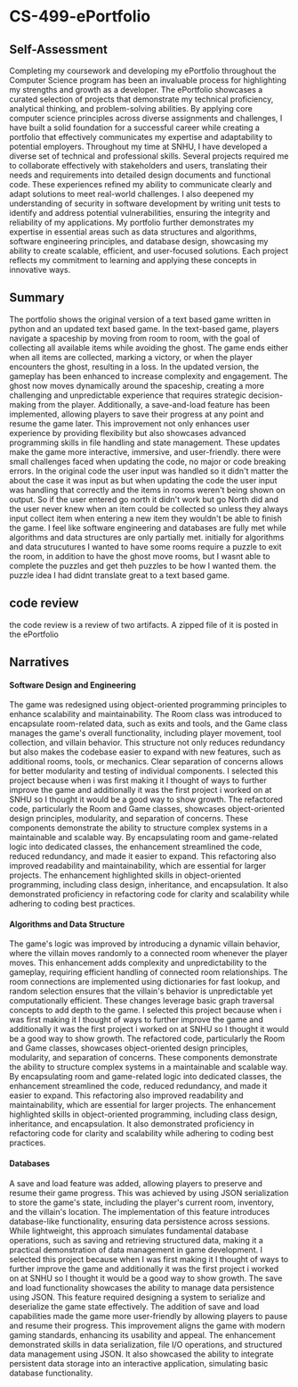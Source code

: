 # CS-499-ePortfolio 


## Self-Assessment
Completing my coursework and developing my ePortfolio throughout the Computer Science program has been an invaluable process for highlighting my strengths and growth as a developer. The ePortfolio showcases a curated selection of projects that demonstrate my technical proficiency, analytical thinking, and problem-solving abilities. By applying core computer science principles across diverse assignments and challenges, I have built a solid foundation for a successful career while creating a portfolio that effectively communicates my expertise and adaptability to potential employers.
Throughout my time at SNHU, I have developed a diverse set of technical and professional skills. Several projects required me to collaborate effectively with stakeholders and users, translating their needs and requirements into detailed design documents and functional code. These experiences refined my ability to communicate clearly and adapt solutions to meet real-world challenges. I also deepened my understanding of security in software development by writing unit tests to identify and address potential vulnerabilities, ensuring the integrity and reliability of my applications. My portfolio further demonstrates my expertise in essential areas such as data structures and algorithms, software engineering principles, and database design, showcasing my ability to create scalable, efficient, and user-focused solutions. Each project reflects my commitment to learning and applying these concepts in innovative ways.

## Summary
The portfolio shows the original version of a text based game written in python and an updated text based game. In the text-based game, players navigate a spaceship by moving from room to room, with the goal of collecting all available items while avoiding the ghost. The game ends either when all items are collected, marking a victory, or when the player encounters the ghost, resulting in a loss. In the updated version, the gameplay has been enhanced to increase complexity and engagement. The ghost now moves dynamically around the spaceship, creating a more challenging and unpredictable experience that requires strategic decision-making from the player. Additionally, a save-and-load feature has been implemented, allowing players to save their progress at any point and resume the game later. This improvement not only enhances user experience by providing flexibility but also showcases advanced programming skills in file handling and state management. These updates make the game more interactive, immersive, and user-friendly. there were small challenges faced when updating the code, no major or code breaking errors. In the original code the user input was handled so it didn't matter the about the case it was input as but when updating the code the user input was handling that correctly and the items in rooms weren't being shown on output. So if the user entered go north it didn't work but go North did and the user never knew when an item could be collected so unless they always input collect item when entering a new item they wouldn't be able to finish the game. I feel like software engineering and databases are fully met while algorithms and data structures are only partially met. initially for algorithms and data strucutures I wanted to have some rooms require a puzzle to exit the room, in addition to have the ghost move rooms, but I wasnt able to complete the puzzles and get theh puzzles to be how I wanted them. the puzzle idea I had didnt translate great to a text based game. 

## code review 

the code review is a review of two artifacts. A zipped file of it is posted in the ePortfolio

## Narratives 

#### Software Design and Engineering
The game was redesigned using object-oriented programming principles to enhance scalability and maintainability. The Room class was introduced to encapsulate room-related data, such as exits and tools, and the Game class manages the game's overall functionality, including player movement, tool collection, and villain behavior. This structure not only reduces redundancy but also makes the codebase easier to expand with new features, such as additional rooms, tools, or mechanics. Clear separation of concerns allows for better modularity and testing of individual components.
I selected this project because when i was first making it I thought of ways to further improve the game and additionally it was the first project i worked on at SNHU so I thought it would be a good way to show growth. The refactored code, particularly the Room and Game classes, showcases object-oriented design principles, modularity, and separation of concerns. These components demonstrate the ability to structure complex systems in a maintainable and scalable way. By encapsulating room and game-related logic into dedicated classes, the enhancement streamlined the code, reduced redundancy, and made it easier to expand. This refactoring also improved readability and maintainability, which are essential for larger projects. The enhancement highlighted skills in object-oriented programming, including class design, inheritance, and encapsulation. It also demonstrated proficiency in refactoring code for clarity and scalability while adhering to coding best practices.

#### Algorithms and Data Structure
The game's logic was improved by introducing a dynamic villain behavior, where the villain moves randomly to a connected room whenever the player moves. This enhancement adds complexity and unpredictability to the gameplay, requiring efficient handling of connected room relationships. The room connections are implemented using dictionaries for fast lookup, and random selection ensures that the villain's behavior is unpredictable yet computationally efficient. These changes leverage basic graph traversal concepts to add depth to the game.
I selected this project because when i was first making it I thought of ways to further improve the game and additionally it was the first project i worked on at SNHU so I thought it would be a good way to show growth. The refactored code, particularly the Room and Game classes, showcases object-oriented design principles, modularity, and separation of concerns. These components demonstrate the ability to structure complex systems in a maintainable and scalable way. By encapsulating room and game-related logic into dedicated classes, the enhancement streamlined the code, reduced redundancy, and made it easier to expand. This refactoring also improved readability and maintainability, which are essential for larger projects. The enhancement highlighted skills in object-oriented programming, including class design, inheritance, and encapsulation. It also demonstrated proficiency in refactoring code for clarity and scalability while adhering to coding best practices.

#### Databases
A save and load feature was added, allowing players to preserve and resume their game progress. This was achieved by using JSON serialization to store the game's state, including the player's current room, inventory, and the villain's location. The implementation of this feature introduces database-like functionality, ensuring data persistence across sessions. While lightweight, this approach simulates fundamental database operations, such as saving and retrieving structured data, making it a practical demonstration of data management in game development.
I selected this project because when I was first making it I thought of ways to further improve the game and additionally it was the first project i worked on at SNHU so I thought it would be a good way to show growth. The save and load functionality showcases the ability to manage data persistence using JSON. This feature required designing a system to serialize and deserialize the game state effectively. The addition of save and load capabilities made the game more user-friendly by allowing players to pause and resume their progress. This improvement aligns the game with modern gaming standards, enhancing its usability and appeal. The enhancement demonstrated skills in data serialization, file I/O operations, and structured data management using JSON. It also showcased the ability to integrate persistent data storage into an interactive application, simulating basic database functionality.
